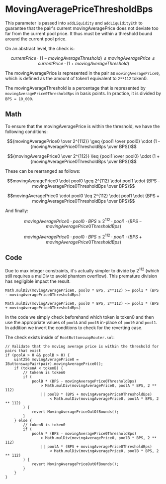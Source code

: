 # MovingAveragePriceThresholdBps

This parameter is passed into `addLiquidity` and `addLiquidityEth` to guarantee that the pair's current movingAveragePrice does not deviate too far from the current pool price. It thus must be within a threshold bound around the current pool price.

On an abstract level, the check is:
```math
currentPrice \cdot (1 - movingAverageThreshold) \leq movingAveragePrice \leq currentPrice \cdot (1 + movingAverageThreshold)
```

The movingAveragePrice is represented in the pair as `movingAveragePrice0`, which is defined as the amount of token1 equivalent to `2**112` token0.

The movingAverageThreshold is a percentage that is represented by `movingAveragePrice0ThresholdBps` in basis points. In practice, it is divided by `BPS = 10_000`.

## Math
To ensure that the movingAveragePrice is within the threshold, we have the following conditions:
```math
{movingAveragePrice0 \over 2^{112}} \geq {pool1 \over pool0} \cdot (1 - {movingAveragePrice0ThresholdBps \over BPS})
```
```math
{movingAveragePrice0 \over 2^{112}} \leq {pool1 \over pool0} \cdot (1 + {movingAveragePrice0ThresholdBps \over BPS})
```
These can be rearranged as follows:
```math
movingAveragePrice0 \cdot pool0 \geq 2^{112} \cdot pool1 \cdot {BPS - movingAveragePrice0ThresholdBps \over BPS}
```
```math
movingAveragePrice0 \cdot pool0 \leq 2^{112} \cdot pool1 \cdot {BPS + movingAveragePrice0ThresholdBps \over BPS}
```
And finally:
```math
movingAveragePrice0 \cdot pool0 \cdot BPS \geq 2^{112} \cdot pool1 \cdot (BPS - movingAveragePrice0ThresholdBps)
```
```math
movingAveragePrice0 \cdot pool0 \cdot BPS \leq 2^{112} \cdot pool1 \cdot (BPS + movingAveragePrice0ThresholdBps)
```

## Code
Due to max integer constraints, it's actually simpler to divide by $2^{112}$ (which still requires a mulDiv to avoid phantom overflow).
This premature division has negligible impact the result.
```solidity
Math.mulDiv(movingAveragePrice0, pool0 * BPS, 2**112) >= pool1 * (BPS - movingAveragePrice0ThresholdBps)
```
```solidity
Math.mulDiv(movingAveragePrice0, pool0 * BPS, 2**112) <= pool1 * (BPS + movingAveragePrice0ThresholdBps)
```
In the code we simply check beforehand which token is token0 and then use the appropriate values of `poolA` and `poolB` in-place of `pool0` and `pool1`.
In addition we invert the conditions to check for the reverting case.

The check exists inside of `RootButtonswapRouter.sol`:
```solidity
// Validate that the moving average price is within the threshold for pairs that exist
if (poolA > 0 && poolB > 0) {
    uint256 movingAveragePrice0 = IButtonswapPair(pair).movingAveragePrice0();
    if (tokenA < tokenB) {
        // tokenA is token0
        if (
            poolB * (BPS - movingAveragePrice0ThresholdBps)
                > Math.mulDiv(movingAveragePrice0, poolA * BPS, 2 ** 112)
                || poolB * (BPS + movingAveragePrice0ThresholdBps)
                    < Math.mulDiv(movingAveragePrice0, poolA * BPS, 2 ** 112)
        ) {
            revert MovingAveragePriceOutOfBounds();
        }
    } else {
        // tokenB is token0
        if (
            poolA * (BPS - movingAveragePrice0ThresholdBps)
                > Math.mulDiv(movingAveragePrice0, poolB * BPS, 2 ** 112)
                || poolA * (BPS + movingAveragePrice0ThresholdBps)
                    < Math.mulDiv(movingAveragePrice0, poolB * BPS, 2 ** 112)
        ) {
            revert MovingAveragePriceOutOfBounds();
        }
    }
}
```
